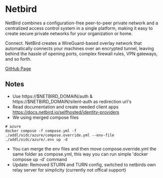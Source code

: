 # Netbird

NetBird combines a configuration-free peer-to-peer private network and a centralized access control system in a single platform, making it easy to create secure private networks for your organization or home.

Connect. NetBird creates a WireGuard-based overlay network that automatically connects your machines over an encrypted tunnel, leaving behind the hassle of opening ports, complex firewall rules, VPN gateways, and so forth.

[GitHub Page](https://github.com/netbirdio/netbird)

## Notes
- Use   https://$NETBIRD_DOMAIN/auth & https://$NETBIRD_DOMAIN/silent-auth as redirection url's
- Read documentation and create needed client apps https://docs.netbird.io/selfhosted/identity-providers
- We using merged compose files
```
# azure
docker compose -f compose.yml -f ./addl/oidc/azure/compose.override.yml --env-file ./addl/oidc/azure/.env up -d
```
- You can merge the env files and then move compose.override.yml the same folder as compose.yml, this way you can run simple 'docker compose up -d' command
- Update: Removed STURN and TURN config, switched to netbirds own relay server for simplicity (currently not offical support)